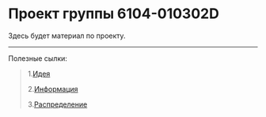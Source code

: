 # Проект группы 6104-010302D

Здесь будет материал по проекту.
___
Полезные сылки:

>1.[Идея](https://docs.google.com/spreadsheets/d/1Q-zqngqXu-d4YMheqrqBTsSm4Ri1S3WkyrZtiA2bSdA/edit?gid=1638972143#gid=1638972143)
>
>2.[Информация](https://docs.google.com/document/d/1TsnHQANaz4TbbmItqpM9gUs9ONTLVzllRUjMEh6uL8E/edit?tab=t.qg8kr2dcx8h6)
>
>3.[Распределение](https://docs.google.com/spreadsheets/d/1JAxqaREIVSxuSA9_BrL19Vavv3MaDKtCmIwbX5KaGho/edit?gid=0#gid=0)
